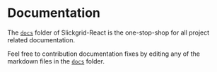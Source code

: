 # Documentation

The [`docs`](https://github.com/ghiscoding/slickgrid-react/tree/master/docs) folder of Slickgrid-React is the one-stop-shop for all project related documentation.

Feel free to contribution documentation fixes by editing any of the markdown files in the [`docs`](https://github.com/ghiscoding/slickgrid-react/tree/master/docs) folder.
